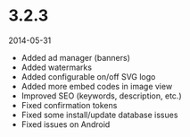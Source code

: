 # 3.2.3

2014-05-31

- Added ad manager (banners)
- Added watermarks
- Added configurable on/off SVG logo
- Added more embed codes in image view
- Improved SEO (keywords, description, etc.)
- Fixed confirmation tokens
- Fixed some install/update database issues
- Fixed issues on Android
